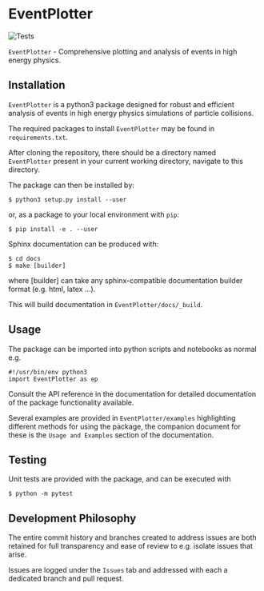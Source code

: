 # EventPlotter
![Tests](https://github.com/Hitham2496/EventPlotter/actions/workflows/tests.yml/badge.svg)

`EventPlotter` - Comprehensive plotting and analysis of events in high energy physics.

## Installation

`EventPlotter` is a python3 package designed for robust and efficient analysis of events
in high energy physics simulations of particle collisions.

The required packages to install `EventPlotter` may be found in `requirements.txt`.

After cloning the repository, there should be a directory named `EventPlotter` present
in your current working directory, navigate to this directory.

The package can then be installed by:
```
$ python3 setup.py install --user 
```
or, as a package to your local environment with `pip`:
```
$ pip install -e . --user
```
Sphinx documentation can be produced with:
```
$ cd docs
$ make [builder]
```
where [builder] can take any sphinx-compatible documentation builder format (e.g. html,
latex ...).

This will build documentation in `EventPlotter/docs/_build`.

## Usage

The package can be imported into python scripts and notebooks as normal e.g.
```
#!/usr/bin/env python3
import EventPlotter as ep
```
Consult the API reference in the documentation for detailed documentation of the package
functionality available.

Several examples are provided in `EventPlotter/examples` highlighting different methods
for using the package, the companion document for these is the `Usage and Examples`
section of the documentation.

## Testing

Unit tests are provided with the package, and can be executed with
```
$ python -m pytest
```

## Development Philosophy

The entire commit history and branches created to address issues are both retained for
full transparency and ease of review to e.g. isolate issues that arise.

Issues are logged under the `Issues` tab and addressed with each a dedicated branch
and pull request.
